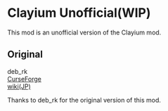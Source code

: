 # Clayium Unofficial(WIP)
This mod is an unofficial version of the Clayium mod.

## Original
deb_rk <br>
[CurseForge](https://www.curseforge.com/minecraft/mc-mods/clayium) <br>
[wiki(JP)](https://clayium.wiki.fc2.com/)

Thanks to deb_rk for the original version of this mod.